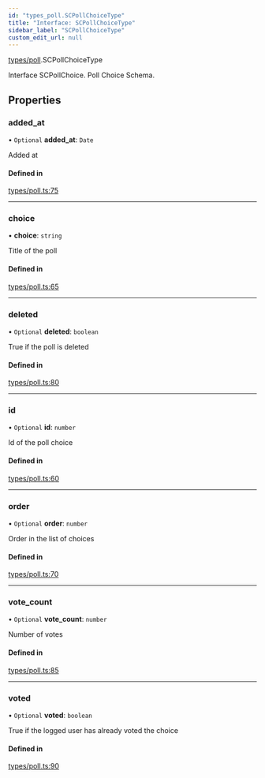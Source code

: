 ```yaml
---
id: "types_poll.SCPollChoiceType"
title: "Interface: SCPollChoiceType"
sidebar_label: "SCPollChoiceType"
custom_edit_url: null
---
```


[types/poll](../modules/types_poll.md).SCPollChoiceType

Interface SCPollChoice.
Poll Choice Schema.

## Properties

### added\_at

• `Optional` **added\_at**: `Date`

Added at

#### Defined in

[types/poll.ts:75](https://github.com/selfcommunity/community-ui/blob/a7bfc2b/packages/sc-core/src/types/poll.ts#L75)

___

### choice

• **choice**: `string`

Title of the poll

#### Defined in

[types/poll.ts:65](https://github.com/selfcommunity/community-ui/blob/a7bfc2b/packages/sc-core/src/types/poll.ts#L65)

___

### deleted

• `Optional` **deleted**: `boolean`

True if the poll is deleted

#### Defined in

[types/poll.ts:80](https://github.com/selfcommunity/community-ui/blob/a7bfc2b/packages/sc-core/src/types/poll.ts#L80)

___

### id

• `Optional` **id**: `number`

Id of the poll choice

#### Defined in

[types/poll.ts:60](https://github.com/selfcommunity/community-ui/blob/a7bfc2b/packages/sc-core/src/types/poll.ts#L60)

___

### order

• `Optional` **order**: `number`

Order in the list of choices

#### Defined in

[types/poll.ts:70](https://github.com/selfcommunity/community-ui/blob/a7bfc2b/packages/sc-core/src/types/poll.ts#L70)

___

### vote\_count

• `Optional` **vote\_count**: `number`

Number of votes

#### Defined in

[types/poll.ts:85](https://github.com/selfcommunity/community-ui/blob/a7bfc2b/packages/sc-core/src/types/poll.ts#L85)

___

### voted

• `Optional` **voted**: `boolean`

True if the logged user has already voted the choice

#### Defined in

[types/poll.ts:90](https://github.com/selfcommunity/community-ui/blob/a7bfc2b/packages/sc-core/src/types/poll.ts#L90)
